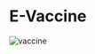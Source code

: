 # E-Vaccine
![vaccine](https://github.com/KMYeaserArafat/E-Vaccine/assets/106049859/5aa9e332-32dc-4baf-880d-6e161b703c47)
